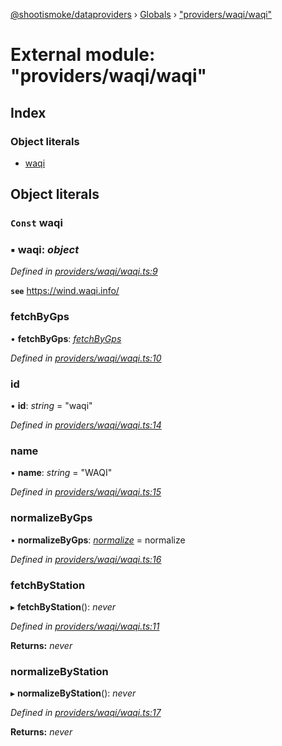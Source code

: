 [@shootismoke/dataproviders](../README.md) › [Globals](../globals.md) › ["providers/waqi/waqi"](_providers_waqi_waqi_.md)

# External module: "providers/waqi/waqi"

## Index

### Object literals

* [waqi](_providers_waqi_waqi_.md#const-waqi)

## Object literals

### `Const` waqi

### ▪ **waqi**: *object*

*Defined in [providers/waqi/waqi.ts:9](https://github.com/shootismoke/common/blob/5e67d25/packages/dataproviders/src/providers/waqi/waqi.ts#L9)*

**`see`** https://wind.waqi.info/

###  fetchByGps

• **fetchByGps**: *[fetchByGps](_providers_waqi_fetchby_.md#fetchbygps)*

*Defined in [providers/waqi/waqi.ts:10](https://github.com/shootismoke/common/blob/5e67d25/packages/dataproviders/src/providers/waqi/waqi.ts#L10)*

###  id

• **id**: *string* = "waqi"

*Defined in [providers/waqi/waqi.ts:14](https://github.com/shootismoke/common/blob/5e67d25/packages/dataproviders/src/providers/waqi/waqi.ts#L14)*

###  name

• **name**: *string* = "WAQI"

*Defined in [providers/waqi/waqi.ts:15](https://github.com/shootismoke/common/blob/5e67d25/packages/dataproviders/src/providers/waqi/waqi.ts#L15)*

###  normalizeByGps

• **normalizeByGps**: *[normalize](_providers_waqi_normalize_.md#normalize)* =  normalize

*Defined in [providers/waqi/waqi.ts:16](https://github.com/shootismoke/common/blob/5e67d25/packages/dataproviders/src/providers/waqi/waqi.ts#L16)*

###  fetchByStation

▸ **fetchByStation**(): *never*

*Defined in [providers/waqi/waqi.ts:11](https://github.com/shootismoke/common/blob/5e67d25/packages/dataproviders/src/providers/waqi/waqi.ts#L11)*

**Returns:** *never*

###  normalizeByStation

▸ **normalizeByStation**(): *never*

*Defined in [providers/waqi/waqi.ts:17](https://github.com/shootismoke/common/blob/5e67d25/packages/dataproviders/src/providers/waqi/waqi.ts#L17)*

**Returns:** *never*
